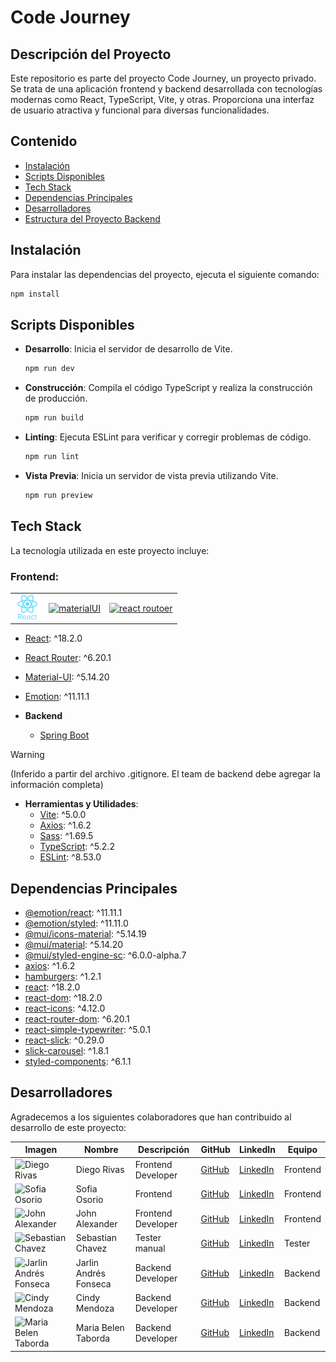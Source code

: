 # Code Journey

## Descripción del Proyecto

Este repositorio es parte del proyecto Code Journey, un proyecto privado. Se trata de una aplicación frontend y backend desarrollada con tecnologías modernas como React, TypeScript, Vite, y otras. Proporciona una interfaz de usuario atractiva y funcional para diversas funcionalidades.

## Contenido

- [Instalación](#instalación)
- [Scripts Disponibles](#scripts-disponibles)
- [Tech Stack](#tech-stack)
- [Dependencias Principales](#dependencias-principales)
- [Desarrolladores](#desarrolladores)
- [Estructura del Proyecto Backend](#estructura-del-proyecto-backend)

## Instalación

Para instalar las dependencias del proyecto, ejecuta el siguiente comando:

```bash
npm install
```

## Scripts Disponibles

- **Desarrollo**: Inicia el servidor de desarrollo de Vite.
  ```bash
  npm run dev
  ```

- **Construcción**: Compila el código TypeScript y realiza la construcción de producción.
  ```bash
  npm run build
  ```

- **Linting**: Ejecuta ESLint para verificar y corregir problemas de código.
  ```bash
  npm run lint
  ```

- **Vista Previa**: Inicia un servidor de vista previa utilizando Vite.
  ```bash
  npm run preview
  ```

## Tech Stack

La tecnología utilizada en este proyecto incluye:

### **Frontend**:
  |                                               |                   |            |                                                                                            
| ---------------------------------------------------- | ------------------------| --------------------- |
  | <a href="https://reactjs.org/" target="_blank" rel="noreferrer"> <img src="https://raw.githubusercontent.com/devicons/devicon/master/icons/react/react-original-wordmark.svg" alt="react" width="40" height="40"/> </a> | <a href="https://reactjs.org/" target="_blank" rel="noreferrer"> <img src="https://reactrouter.com/_brand/react-router-stacked-color-inverted.png" alt="materialUI" width="40" height="40"/> </a> | <a href="https://reactjs.org/" target="_blank" rel="noreferrer"> <img src="https://cdn.worldvectorlogo.com/logos/material-ui-1.svg" alt="react routoer" width="40" height="40"/> </a> |
  
  - [React](https://www.npmjs.com/package/react): ^18.2.0
  - [React Router](https://www.npmjs.com/package/react-router-dom): ^6.20.1
  - [Material-UI](https://www.npmjs.com/package/@mui/material): ^5.14.20
  - [Emotion](https://www.npmjs.com/package/@emotion/react): ^11.11.1

- **Backend**
  - [Spring Boot](https://spring.io/projects/spring-boot) 
>[!WARNING]
>(Inferido a partir del archivo .gitignore. El team de backend debe agregar la información completa)

- **Herramientas y Utilidades**:
  - [Vite](https://www.npmjs.com/package/vite): ^5.0.0
  - [Axios](https://www.npmjs.com/package/axios): ^1.6.2
  - [Sass](https://www.npmjs.com/package/sass): ^1.69.5
  - [TypeScript](https://www.npmjs.com/package/typescript): ^5.2.2
  - [ESLint](https://www.npmjs.com/package/eslint): ^8.53.0


## Dependencias Principales

- [@emotion/react](https://www.npmjs.com/package/@emotion/react): ^11.11.1
- [@emotion/styled](https://www.npmjs.com/package/@emotion/styled): ^11.11.0
- [@mui/icons-material](https://www.npmjs.com/package/@mui/icons-material): ^5.14.19
- [@mui/material](https://www.npmjs.com/package/@mui/material): ^5.14.20
- [@mui/styled-engine-sc](https://www.npmjs.com/package/@mui/styled-engine-sc): ^6.0.0-alpha.7
- [axios](https://www.npmjs.com/package/axios): ^1.6.2
- [hamburgers](https://www.npmjs.com/package/hamburgers): ^1.2.1
- [react](https://www.npmjs.com/package/react): ^18.2.0
- [react-dom](https://www.npmjs.com/package/react-dom): ^18.2.0
- [react-icons](https://www.npmjs.com/package/react-icons): ^4.12.0
- [react-router-dom](https://www.npmjs.com/package/react-router-dom): ^6.20.1
- [react-simple-typewriter](https://www.npmjs.com/package/react-simple-typewriter): ^5.0.1
- [react-slick](https://www.npmjs.com/package/react-slick): ^0.29.0
- [slick-carousel](https://www.npmjs.com/package/slick-carousel): ^1.8.1
- [styled-components](https://www.npmjs.com/package/styled-components): ^6.1.1

## Desarrolladores

Agradecemos a los siguientes colaboradores que han contribuido al desarrollo de este proyecto:

| Imagen                                               | Nombre                  | Descripción           | GitHub                                               | LinkedIn                                              | Equipo    |
| ---------------------------------------------------- | ------------------------| --------------------- | ---------------------------------------------------- | ------------------------------------------------------ | --------- |
| <img src="https://github.com/DiegoRivasDev.png" width="50" alt="Diego Rivas"> | Diego Rivas             | Frontend Developer    | [GitHub](https://github.com/DiegoRivasDev)           | [LinkedIn](https://www.linkedin.com/in/diego-rivas-96215129a/) | Frontend  |
| <img src="https://github.com/SofiDevO.png" width="50" alt="Sofia Osorio"> | Sofia Osorio             | Frontend              | [GitHub](https://github.com/SofiDevO)                | [LinkedIn](https://www.linkedin.com/in/sofidev/)         | Frontend  |
| <img src="https://github.com/cotamo1901.png" width="50" alt="John Alexander"> | John Alexander          | Frontend Developer    | [GitHub](https://github.com/cotamo1901)              | [LinkedIn](https://www.linkedin.com/in/john-alexander-cotamo-molina-463005144/) | Frontend  |
| <img src="https://github.com/sexga.png" width="50" alt="Sebastian Chavez"> | Sebastian Chavez        | Tester manual         | [GitHub](https://github.com/sexga)                   | [LinkedIn](https://www.linkedin.com/in/sebastianxgabriel/) | Tester    |
| <img src="https://github.com/JarlinFonseca.png" width="50" alt="Jarlin Andrés Fonseca"> | Jarlin Andrés Fonseca   | Backend Developer     | [GitHub](https://github.com/JarlinFonseca)           | [LinkedIn](https://www.linkedin.com/in/jarlin-andres-fonseca-bermon-58341523b/) | Backend   |
| <img src="https://github.com/CindyMendoza.png" width="50" alt="Cindy Mendoza"> | Cindy Mendoza           | Backend Developer     | [GitHub](https://github.com/CindyMendoza)           | [LinkedIn](https://www.linkedin.com/in/mendozacindy/)  | Backend   |
<img src="https://github.com/Belentaborda.png" width="50" alt="Maria Belen Taborda"> |	Maria Belen Taborda |	Backend Developer	| [GitHub](https://github.com/Belentaborda) |	[LinkedIn](https://www.linkedin.com/in/mbelen-taborda/) |	Backend
